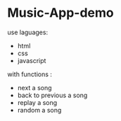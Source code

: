 # Music-App-demo 
use laguages:
- html 
- css
- javascript

with functions : 
- next a song
- back to previous a song
- replay a song
- random a song
